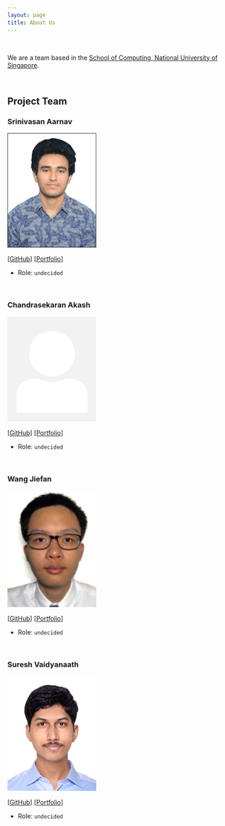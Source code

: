 ```yaml
---
layout: page
title: About Us
---
```


<br>

We are a team based in the [School of Computing, National University of Singapore](http://www.comp.nus.edu.sg).

<br>

## Project Team

### Srinivasan Aarnav

<img src="images/flash161203.png" width="200px">

[[GitHub](https://github.com/Flash161203)]
[[Portfolio](team/flash161203.md)]

* Role: `undecided`

<br>

### Chandrasekaran Akash

<img src="images/enigmatrix.png" width="200px">

[[GitHub](https://github.com/Enigmatrix)]
[[Portfolio](team/enigmatrix.md)]

* Role: `undecided`

<br>

### Wang Jiefan

<img src="images/nafeij.png" width="200px">

[[GitHub](https://github.com/Nafeij)]
[[Portfolio](team/nafeij.md)]

* Role: `undecided`

<br>

### Suresh Vaidyanaath

<img src="images/vaidyanaath.png" width="200px">

[[GitHub](https://github.com/vaidyanaath)]
[[Portfolio](team/vaidyanaath.md)]

* Role: `undecided`
